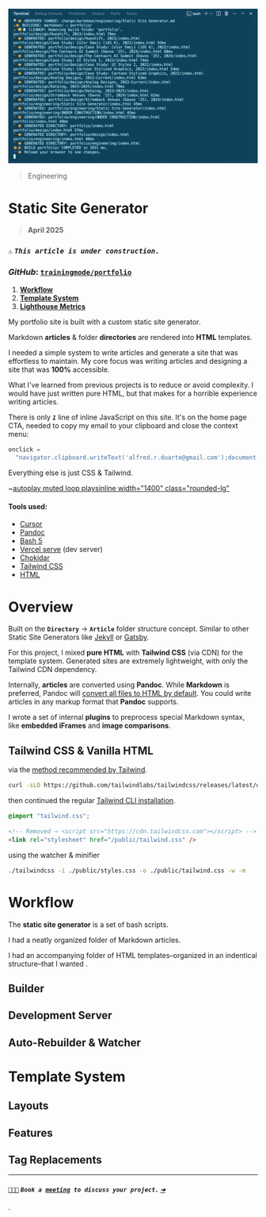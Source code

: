 ![_Static Site Generator Terminal Output, **2025**_](/public/photos/misc/ssg-terminal-output.png "Static Site Generator Terminal Output, Alfred R. Duarte 2025")

> Engineering

# Static Site Generator

> **April 2025**

### `⚠️` **_`This article is under construction.`_**

### _GitHub_: **[`trainingmode/portfolio`](https://github.com/trainingmode/portfolio "Alfred R. Duarte Portfolio GitHub")**

1. [**Workflow**](#workflow)
2. [**Template System**](#template-system)
3. [**Lighthouse Metrics**](#lighthouse-metrics)

My portfolio site is built with a custom static site generator.

Markdown **articles** & folder **directories** are rendered into **HTML** templates.

I needed a simple system to write articles and generate a site that was effortless to maintain. My core focus was writing articles and designing a site that was **100%** accessible.

What I've learned from previous projects is to reduce or avoid complexity. I would have just written pure HTML, but that makes for a horrible experience writing articles.

There is only **_`1`_** line of inline JavaScript on this site. It's on the home page CTA, needed to copy my email to your clipboard and close the context menu:

```javascript
onclick =
  "navigator.clipboard.writeText('alfred.r.duarte@gmail.com');document.activeElement.blur()";
```

Everything else is just CSS & Tailwind.

~[autoplay muted loop playsinline width="1400" class="rounded-lg"](/public/media/alfred-portfolio-lighthouse-metrics.mp4 "video/mp4")

#### Tools used:

- [Cursor](https://www.cursor.com/)
- [Pandoc](https://pandoc.org/)
- [Bash 5](https://www.gnu.org/software/bash/manual/bash.html)
- [Vercel serve](https://github.com/vercel/serve) (dev server)
- [Chokidar](https://github.com/paulmillr/chokidar)
- [Tailwind CSS](https://tailwindcss.com/)
- [HTML](https://html.spec.whatwg.org/multipage/)

# Overview

Built on the **`Directory`** → **`Article`** folder structure concept. Similar to other Static Site Generators like [Jekyll](https://jekyllrb.com/ "Jekyll • Simple, blog-aware, static sites | Transform your plain text into static websites and blogs") or [Gatsby](https://www.gatsbyjs.com/ "The Best React-Based Framework | Gatsby").

For this project, I mixed **pure HTML** with **Tailwind CSS** (via CDN) for the template system. Generated sites are extremely lightweight, with only the Tailwind CDN dependency.

Internally, **articles** are converted using **Pandoc**. While **Markdown** is preferred, Pandoc will [convert all files to HTML by default](https://pandoc.org/MANUAL.html#specifying-formats "Specifying formats – Pandoc – Pandoc User’s Guide"). You could write articles in any markup format that **Pandoc** supports.

I wrote a set of internal **plugins** to preprocess special Markdown syntax, like **embedded iFrames** and **image comparisons**.

## Tailwind CSS & Vanilla HTML

via the [method recommended by Tailwind](https://tailwindcss.com/blog/standalone-cli "Standalone CLI: Use Tailwind CSS without Node.js – Tailwind CSS").

```bash
curl -sLO https://github.com/tailwindlabs/tailwindcss/releases/latest/download/tailwindcss-macos-arm64 && chmod +x tailwindcss-macos-arm64 && mv tailwindcss-macos-arm64 tailwindcss
```

then continued the regular [Tailwind CLI installation](https://tailwindcss.com/docs/installation/tailwind-cli "Tailwind CLI – Tailwind CSS").

```css
@import "tailwind.css";
```

```html
<!-- Removed → <script src="https://cdn.tailwindcss.com"></script> -->
<link rel="stylesheet" href="/public/tailwind.css" />
```

using the watcher & minifier

```bash
./tailwindcss -i ./public/styles.css -o ./public/tailwind.css -w -m
```

# Workflow

The **static site generator** is a set of bash scripts.

I had a neatly organized folder of Markdown articles.

I had an accompanying folder of HTML templates–organized in an indentical structure–that I wanted .

## Builder

## Development Server

## Auto-Rebuilder & Watcher

# Template System

## Layouts

## Features

## Tag Replacements

---

#### [`🧑🏽‍💻`](mailto:alfred.r.duarte@gmail.com "Calendly – Alfred R. Duarte") **_`Book a `[`meeting`](mailto:alfred.r.duarte@gmail.com "Calendly – Alfred R. Duarte")` to discuss your project.` [`➔`](mailto:alfred.r.duarte@gmail.com "Calendly – Alfred R. Duarte")_**

.
